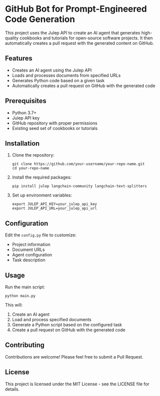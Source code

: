 
# GitHub Bot for Prompt-Engineered Code Generation

This project uses the Julep API to create an AI agent that generates high-quality cookbooks and tutorials for open-source software projects. It then automatically creates a pull request with the generated content on GitHub.

## Features

- Creates an AI agent using the Julep API
- Loads and processes documents from specified URLs
- Generates Python code based on a given task
- Automatically creates a pull request on GitHub with the generated code

## Prerequisites

- Python 3.7+
- Julep API key
- GitHub repository with proper permissions
- Existing seed set of cookbooks or tutorials

## Installation

1. Clone the repository:
   ```
   git clone https://github.com/your-username/your-repo-name.git
   cd your-repo-name
   ```

2. Install the required packages:
   ```
   pip install julep langchain-community langchain-text-splitters
   ```

3. Set up environment variables:
   ```
   export JULEP_API_KEY=your_julep_api_key
   export JULEP_API_URL=your_julep_api_url
   ```

## Configuration

Edit the `config.py` file to customize:
- Project information
- Document URLs
- Agent configuration
- Task description

## Usage

Run the main script:
```
python main.py
```

This will:
1. Create an AI agent
2. Load and process specified documents
3. Generate a Python script based on the configured task
4. Create a pull request on GitHub with the generated code

## Contributing

Contributions are welcome! Please feel free to submit a Pull Request.

## License

This project is licensed under the MIT License - see the LICENSE file for details.